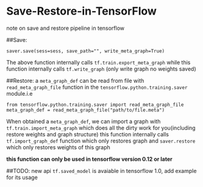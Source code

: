 # Save-Restore-in-TensorFlow

note on save and restore pipeline in tensorflow

##Save:
```
saver.save(sess=sess, save_path="", write_meta_graph=True)
```
The above function internally calls `tf.train.export_meta_graph` while this
function internally calls `tf.write_graph` (only write graph no weights saved)

##Restore:
a `meta_graph_def` can be read from file with `read_meta_graph_file` function in the
`tensorflow.python.training.saver` module.i.e
```
from tensorflow.python.training.saver import read_meta_graph_file
meta_graph_def = read_meta_graph_file("path/to/file.meta")
```
When obtained a `meta_graph_def`, we can import a graph with `tf.train.import_meta_graph` which does all
the dirty work for you(including restore weights and graph structure)
this function internally calls `tf.import_graph_def` function which only restores graph and `saver.restore` 
which only restores weights of this graph

**this function can only be used in tensorflow version 0.12 or later**

##TODO:
new api `tf.saved_model` is avaiable in tensorflow 1.0, add example for its usage


